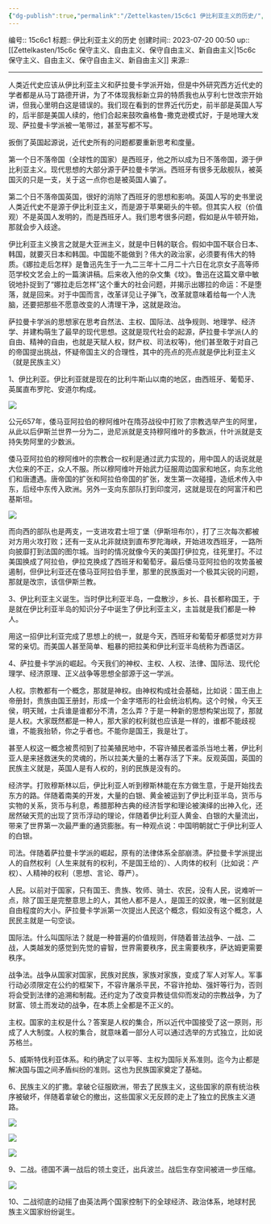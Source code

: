 ```yaml
---
{"dg-publish":true,"permalink":"/Zettelkasten/15c6c1 伊比利亚主义的历史/","dgPassFrontmatter":true}
---
```


编号:: 15c6c1
标题:: 伊比利亚主义的历史
创建时间:: 2023-07-20 00:50
up:: [[Zettelkasten/15c6c 保守主义、自由主义、保守自由主义、新自由主义\|15c6c 保守主义、自由主义、保守自由主义、新自由主义]]
来源:: 

---
人类近代史应该从伊比利亚主义和萨拉曼卡学派开始，但是中外研究西方近代史的学者都是从马丁路德开讲，为了不体现我标新立异的特质我也从亨利七世改宗开始讲，但我心里明白这是错误的。我们现在看到的世界近代历史，前半部是英国人写的，后半部是美国人续的，他们合起来鼓吹盎格鲁-撒克逊模式好，于是地理大发现、萨拉曼卡学派被一笔带过，甚至写都不写。

扳倒了英国起源说，近代史所有的问题都要重新思考和度量。

第一个日不落帝国（全球性的国家）是西班牙，他之所以成为日不落帝国，源于伊比利亚主义。现代思想的大部分源于萨拉曼卡学派。西班牙有很多无敌舰队，被英国灭的只是一支，关于这一点你也是被英国人骗了。

第二个日不落帝国英国，很好的消除了西班牙的思想和影响。英国人写的史书里说人类近代史不是源于伊比利亚主义，而是源于苹果砸头的牛顿。但其实人权（价值观）不是英国人发明的，而是西班牙人。我们思考很多问题，假如是从牛顿开始，那就会步入歧途。

伊比利亚主义换言之就是大亚洲主义，就是中日韩的联合。假如中国不联合日本、韩国，就要灭日本和韩国。中国能不能做到？伟大的政治家，必须要有伟大的特质。《娜拉走后怎样》是鲁迅先生于一九二三年十二月二十六日在北京女子高等师范学校文艺会上的一篇演讲稿。后来收入他的杂文集《坟》。鲁迅在这篇文章中敏锐地扑捉到了“娜拉走后怎样”这个重大的社会问题，并揭示出娜拉的命运：不是堕落，就是回来。对于中国而言，改革详见让子弹飞，改革就意味着给每一个人洗脑，还要把那些不愿意改变的人清理干净，这就是政治。

萨拉曼卡学派的思想家在思考自然法、主权、国际法、战争规则、地理学、经济学、并建构萌生了最早的现代思想。这就是现代社会的起源，萨拉曼卡学派(人的自由、精神的自由，也就是天赋人权，财产权、司法权等)，他们甚至敢于对自己的帝国提出挑战，怀疑帝国主义的合理性，其中的亮点的亮点就是伊比利亚主义（就是民族主义）

1、伊比利亚。伊比利亚就是现在的比利牛斯山以南的地区，由西班牙、葡萄牙、英属直布罗陀、安道尔构成。

![](/img/user/attachment/r1VPrBb5AmSotbTz8k2AFx.png.webp)

公元657年，倭马亚阿拉伯的穆阿维叶在隋芬战役中打败了宗教选举产生的阿里，从此以后伊斯兰世界一分为二，逊尼派就是支持穆阿维叶的多数派，什叶派就是支持失势阿里的少数派。

倭马亚阿拉伯的穆阿维叶的宗教合一权利是通过武力实现的，用中国人的话说就是大位来的不正，众人不服。所以穆阿维叶开始武力征服周边国家和地区，向东北他们和唐遭遇。唐帝国的扩张和阿拉伯帝国的扩张，发生第一次碰撞，造纸术传入中东，后经中东传入欧洲。另外一支向东部队打到印度河，这就是现在的阿富汗和巴基斯坦。

![](/img/user/attachment/k3hQJZuRgjWp4Lv9pyaNF.png.webp)

而向西的部队也是两支，一支进攻君士坦丁堡（伊斯坦布尔），打了三次每次都被对方用火攻打败；还有一支从北非就绕到直布罗陀海峡，开始进攻西班牙，一路所向披靡打到法国的图尔城。当时的情况就像今天的美国打伊拉克，往死里打。不过美国换成了阿拉伯，伊拉克换成了西班牙和葡萄牙。最后倭马亚阿拉伯的攻势虽被遏制，但伊比利亚还在倭马亚阿拉伯手里，那里的民族面对一个极其尖锐的问题，那就是改宗，该信伊斯兰教。

3、伊比利亚主义诞生。当时伊比利亚半岛，一盘散沙，乡长、县长都称国王，于是就在伊比利亚半岛的知识分子中诞生了伊比利亚主义，主旨就是我们都是一种人。

用这一招伊比利亚完成了思想上的统一，就是今天，西班牙和葡萄牙都感觉对方非常的亲切。而美国人甚至简单、粗暴的把拉美和伊比利亚半岛统称为西语区。

4、萨拉曼卡学派的崛起。今天我们的神权、主权、人权、法律、国际法、现代伦理学、经济原理、正义战争等思想全部源于这一学派。

人权。宗教都有一个概念，那就是神权。由神权构成社会基础，比如说：国王由上帝册封，贵族由国王册封，形成一个金字塔形的社会统治机构。这个时候，今天王侯，明天贼，士兵谁是谁都分不清，怎么弄？于是一种新的思想构架出现了，那就是人权。大家既然都是一种人，那大家的权利就也应该是一样的，谁都不能歧视谁，不能我抬轿，你之乎者也。不能你是国王，我是壮丁。

甚至人权这一概念被贯彻到了拉美殖民地中，不容许殖民者滥杀当地土著，伊比利亚人是来拯救迷失的灵魂的，所以拉美大量的土著存活了下来。反观英国，英国的民族主义就是，英国人是有人权的，别的民族是没有的。

经济学。打败穆斯林以后，伊比利亚人听到穆斯林能在东方做生意，于是开始找去东方的路。伴随着南美的开发，大量的白银、黄金被运到了伊比利亚半岛，货币与实物的关系，货币与利息，希腊那种古典的经济哲学和理论被演绎的出神入化，还居然破天荒的出现了货币浮动的理论，伴随着伊比利亚人黄金、白银的大量流出，带来了世界第一次最严重的通货膨胀。有一种观点说：中国明朝就亡于伊比利亚人的白银。

司法。伴随着萨拉曼卡学派的崛起，原有的法律体系全部崩溃。萨拉曼卡学派提出人的自然权利（人生来就有的权利，不是国王给的）、人肉体的权利（比如说：产权）、人精神的权利（思想、言论、尊严）。

人民。以前对于国家，只有国王、贵族、牧师、骑士、农民，没有人民，说难听一点，除了国王是完整意思上的人，其他人都不是人，是国王的奴隶，唯一区别就是自由程度的大小。萨拉曼卡学派第一次提出人民这个概念，假如没有这个概念，人民民主就是一句空谈。

国际法。什么叫国际法？就是一种普遍的价值规则，伴随着普法战争、一战、二战，人类越发的感觉到先觉的睿智，世界需要秩序，民主需要秩序，萨达姆更需要秩序。

战争法。战争从国家对国家，民族对民族，家族对家族，变成了军人对军人。军事行动必须限定在公约的框架下，不容许屠杀平民，不容许抢劫、强奸等行为，否则将会受到法律的追溯和制裁。还约定为了改变异教徒信仰而发动的宗教战争，为了财富、领土而发动的战争，在本质上全都是不正义的。

主权。国家的主权是什么？答案是人权的集合，所以近代中国接受了这一原则，形成了人大制度。人权的集合，就意味着一部分人可以通过选举的方式独立，比如说苏格兰。

5、威斯特伐利亚体系。和约确定了以平等、主权为国际关系准则。迄今为止都是解决国与国之间矛盾纠纷的准则。这也为民族国家奠定了基础。

6、民族主义的扩撒。拿破仑征服欧洲，带去了民族主义，这些国家的原有统治秩序被破坏，伴随着拿破仑的撤出，这些国家义无反顾的走上了独立的民族主义道路。

![](/img/user/attachment/h9yUeTnGLEMJs98RSyasAU.png.webp)

![](/img/user/attachment/czq78MfUX8CG8n6t3LcvU4.png.webp)

![](/img/user/attachment/uufBL6HCN8a5QeYKLHiwy4.png.webp)

9、二战。德国不满一战后的领土变迁，出兵波兰。战后生存空间被进一步压缩。

![](/img/user/attachment/aJhHTUFbuF61ND8CgU7gX2.png.webp)

10、二战彻底的动摇了由英法两个国家控制下的全球经济、政治体系，地球村民族主义国家纷纷诞生。